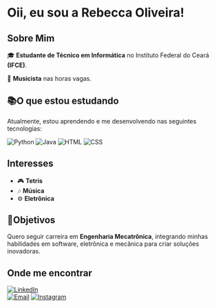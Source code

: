 # Oii, eu sou a Rebecca Oliveira!

## Sobre Mim
🎓 **Estudante de Técnico em Informática** no Instituto Federal do Ceará **(IFCE)**.

🎸 **Musicista** nas horas vagas.
 
## 📚O que estou estudando
Atualmente, estou aprendendo e me desenvolvendo nas seguintes tecnologias:

![Python](https://img.shields.io/badge/Python-3776AB?style=flat-square&logo=python&logoColor=white)
![Java](https://img.shields.io/badge/Java-007396?style=flat-square&logo=java&logoColor=white)
![HTML](https://img.shields.io/badge/HTML5-E34F26?style=flat-square&logo=html5&logoColor=white)
![CSS](https://img.shields.io/badge/CSS3-1572B6?style=flat-square&logo=css3&logoColor=white)


## Interesses
- 🎮 **Tetris** 
- 🎶 **Música**
- ⚙️ **Eletrônica**

## 💼Objetivos
Quero seguir carreira em **Engenharia Mecatrônica**, integrando minhas habilidades em software, eletrônica e mecânica para criar soluções inovadoras.

## Onde me encontrar
[![LinkedIn](https://img.shields.io/badge/LinkedIn-0A66C2?style=for-the-badge&logo=linkedin&logoColor=white)](https://www.linkedin.com/in/rebecca-oliveira-9b7b63232/)  
[![Email](https://img.shields.io/badge/Email-D14836?style=for-the-badge&logo=gmail&logoColor=white)](mailto:rebeccafeitosa.oc@gmail.com)
[![Instagram](https://img.shields.io/badge/Instagram-E4405F?style=for-the-badge&logo=instagram&logoColor=white)](https://www.instagram.com/rebeccaoli._/?next=%2F)

